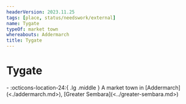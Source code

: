 ```yaml
---
headerVersion: 2023.11.25
tags: [place, status/needswork/external]
name: Tygate
typeOf: market town
whereabouts: Addermarch
title: Tygate
---
```

# Tygate
<div class="grid cards ext-narrow-margin ext-one-column" markdown>
-    :octicons-location-24:{ .lg .middle } A market town in [Addermarch](<./addermarch.md>), [Greater Sembara](<../greater-sembara.md>)  
</div>


